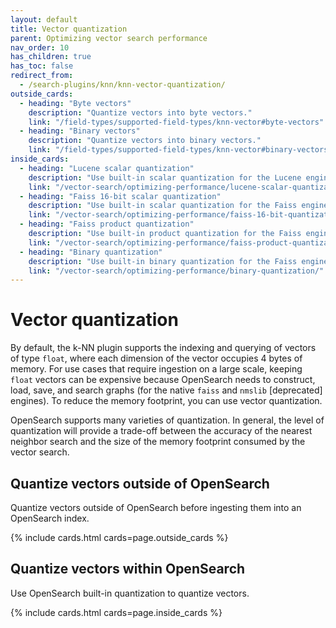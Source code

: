 ```yaml
---
layout: default
title: Vector quantization
parent: Optimizing vector search performance
nav_order: 10
has_children: true
has_toc: false
redirect_from:
  - /search-plugins/knn/knn-vector-quantization/
outside_cards:
  - heading: "Byte vectors"
    description: "Quantize vectors into byte vectors."
    link: "/field-types/supported-field-types/knn-vector#byte-vectors"
  - heading: "Binary vectors"
    description: "Quantize vectors into binary vectors."
    link: "/field-types/supported-field-types/knn-vector#binary-vectors"
inside_cards:
  - heading: "Lucene scalar quantization"
    description: "Use built-in scalar quantization for the Lucene engine."
    link: "/vector-search/optimizing-performance/lucene-scalar-quantization/"
  - heading: "Faiss 16-bit scalar quantization"
    description: "Use built-in scalar quantization for the Faiss engine."
    link: "/vector-search/optimizing-performance/faiss-16-bit-quantization/"
  - heading: "Faiss product quantization"
    description: "Use built-in product quantization for the Faiss engine."
    link: "/vector-search/optimizing-performance/faiss-product-quantization/"
  - heading: "Binary quantization"
    description: "Use built-in binary quantization for the Faiss engine."
    link: "/vector-search/optimizing-performance/binary-quantization/"
---
```


# Vector quantization

By default, the k-NN plugin supports the indexing and querying of vectors of type `float`, where each dimension of the vector occupies 4 bytes of memory. For use cases that require ingestion on a large scale, keeping `float` vectors can be expensive because OpenSearch needs to construct, load, save, and search graphs (for the native `faiss` and `nmslib` [deprecated] engines). To reduce the memory footprint, you can use vector quantization.

OpenSearch supports many varieties of quantization. In general, the level of quantization will provide a trade-off between the accuracy of the nearest neighbor search and the size of the memory footprint consumed by the vector search. 

## Quantize vectors outside of OpenSearch

Quantize vectors outside of OpenSearch before ingesting them into an OpenSearch index.

{% include cards.html cards=page.outside_cards %}

## Quantize vectors within OpenSearch

Use OpenSearch built-in quantization to quantize vectors.

{% include cards.html cards=page.inside_cards %}